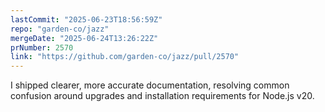 ```yaml
---
lastCommit: "2025-06-23T18:56:59Z"
repo: "garden-co/jazz"
mergeDate: "2025-06-24T13:26:22Z"
prNumber: 2570
link: "https://github.com/garden-co/jazz/pull/2570"
---
```


I shipped clearer, more accurate documentation, resolving common confusion around upgrades and installation requirements for Node.js v20.